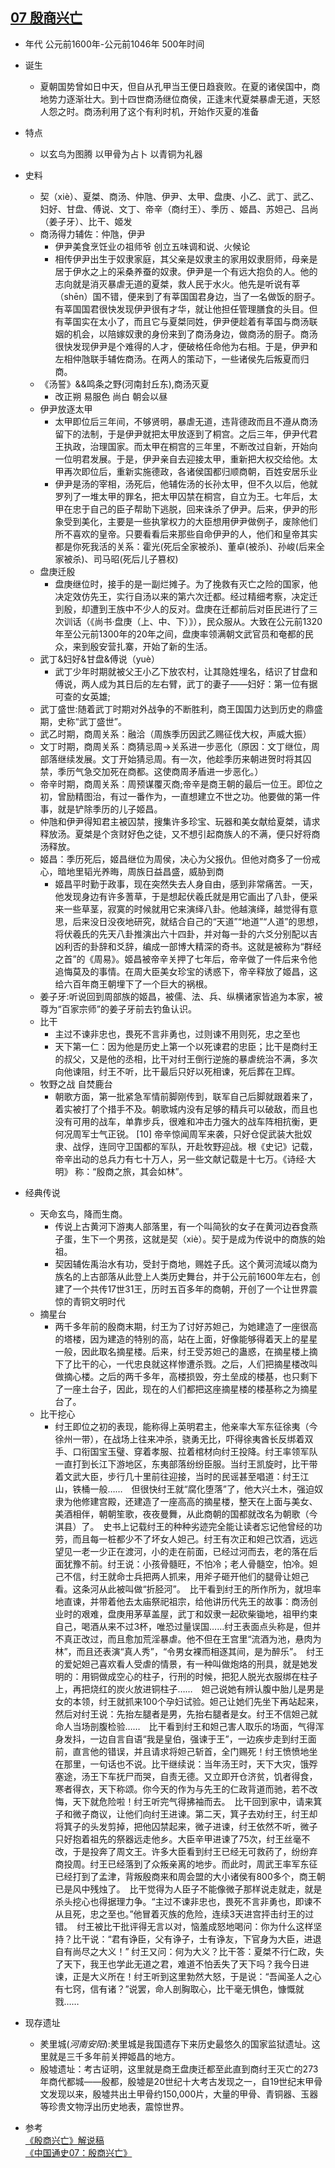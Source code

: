 ## [07 殷商兴亡](https://www.bilibili.com/video/av6547465/?p=7)
* 年代 公元前1600年-公元前1046年 500年时间
* 诞生    
    * 夏朝国势曾如日中天，但自从孔甲当王便日趋衰败。在夏的诸侯国中，商地势力逐渐壮大。到十四世商汤继位商侯，正逢末代夏桀暴虐无道，天怒人怨之时。商汤利用了这个有利时机，开始作灭夏的准备
* 特点
    * 以玄鸟为图腾 以甲骨为占卜 以青铜为礼器
* 史料
    * 契（xiè）、夏桀、商汤、仲虺、伊尹、太甲、盘庚、小乙、武丁、武乙、妇好、甘盘、傅说、文丁、帝辛（商纣王）、季历 、姬昌、苏妲己、吕尚（姜子牙）、比干、姬发
    * 商汤得力辅佐：仲虺，伊尹
        * 伊尹美食烹饪业の祖师爷 创立五味调和说、火候论
        * 相传伊尹出生于奴隶家庭，其父亲是奴隶主的家用奴隶厨师，母亲是居于伊水之上的采桑养蚕的奴隶。伊尹是一个有远大抱负的人。他的志向就是消灭暴虐无道的夏桀，救人民于水火。他先是听说有莘（shēn）国不错，便来到了有莘国国君身边，当了一名做饭的厨子。有莘国国君很快发现伊尹很有才华，就让他担任管理膳食的头目。但有莘国实在太小了，而且它与夏桀同姓，伊尹便趁着有莘国与商汤联姻的机会，以陪嫁奴隶的身份来到了商汤身边，做商汤的厨子。商汤很快发现伊尹是个难得的人才，便破格任命他为右相。于是，伊尹和左相仲虺联手辅佐商汤。在两人的策动下，一些诸侯先后叛夏而归商。
    * 《汤誓》&&鸣条之野(河南封丘东),商汤灭夏
        * 改正朔  易服色  尚白  朝会以昼
    * 伊尹放逐太甲
        * 太甲即位后三年间，不够贤明，暴虐无道，违背德政而且不遵从商汤留下的法制，于是伊尹就把太甲放逐到了桐宫。之后三年，伊尹代君王执政，治理国家。而太甲在桐宫的三年里，不断改过自新，开始向一位明君发展。于是，伊尹亲自去迎接太甲，重新把大权交给他。太甲再次即位后，重新实施德政，各诸侯国都归顺商朝，百姓安居乐业
        * 伊尹是汤的宰相，汤死后，他辅佐汤的长孙太甲，但不久以后，他就罗列了一堆太甲的罪名，把太甲囚禁在桐宫，自立为王。七年后，太甲在忠于自己的臣子帮助下逃脱，回来诛杀了伊尹。后来，伊尹的形象受到美化，主要是一些执掌权力的大臣想用伊尹做例子，废除他们所不喜欢的皇帝。只要看看后来那些自命伊尹的人，他们和皇帝其实都是你死我活的关系：霍光(死后全家被杀)、董卓(被杀)、孙峻(后来全家被杀)、司马昭(死后儿子篡权)
    * 盘庚迁殷
        * 盘庚继位时，接手的是一副烂摊子。为了挽救有灭亡之险的国家，他决定效仿先王，实行自汤以来的第六次迁都。经过精细考察，决定迁到殷，却遭到王族中不少人的反对。盘庚在迁都前后对臣民进行了三次训话（《尚书·盘庚（上、中、下）》），民众服从。大致在公元前1320年至公元前1300年的20年之间，盘庚率领满朝文武官员和奄都的民众，来到殷安营扎寨，开始了新的生活。
    * 武丁&妇好&甘盘&傅说（yuè）
        * 武丁少年时期就被父王小乙下放农村，让其隐姓埋名，结识了甘盘和傅说，两人成为其日后的左右臂，武丁的妻子——妇好：第一位有据可查的女英雄;
    * 武丁盛世:随着武丁时期对外战争的不断胜利，商王国国力达到历史的鼎盛期，史称“武丁盛世”。
    * 武乙时期，商周关系：融洽（周族季历因武乙赐征伐大权，声威大振）
    * 文丁时期，商周关系：商猜忌周→关系进一步恶化（原因：文丁继位，周部落继续发展。文丁开始猜忌周。有一次，他趁季历来朝进贺时将其囚禁，季历气急交加死在商都。这使商周矛盾进一步恶化。）
    * 帝辛时期，商周关系：周预谋覆灭商;帝辛是商王朝的最后一位王。即位之初，曾励精图治，有过一番作为，一直想建立不世之功。他要做的第一件事，就是铲除季历的儿子姬昌。
    * 仲虺和伊尹得知君主被囚禁，搜集许多珍宝、玩器和美女献给夏桀，请求释放汤。夏桀是个贪财好色之徒，又不想引起商族人的不满，便只好将商汤释放。
    * 姬昌：季历死后，姬昌继位为周侯，决心为父报仇。但他对商多了一份戒心，暗地里韬光养晦，周族日益昌盛，威胁到商
        * 姬昌平时勤于政事，现在突然失去人身自由，感到非常痛苦。一天，他发现身边有许多蓍草，于是想起伏羲氏就是用它画出了八卦，便采来一些草茎，寂寞的时候就用它来演绎八卦。他越演绎，越觉得有意思，后来没日没夜地研究，就结合自己的“天道”“地道”“人道”的思想，将伏羲氏的先天八卦推演出六十四卦，并对每一卦的六爻分别配以吉凶利否的卦辞和爻辞，编成一部博大精深的奇书。这就是被称为“群经之首”的《周易》。姬昌被帝辛关押了七年后，帝辛做了一件后来令他追悔莫及的事情。在周大臣美女珍宝的诱惑下，帝辛释放了姬昌，这给六百年商王朝埋下了一个巨大的祸根。 
    * 姜子牙:听说回到周部族的姬昌，被儒、法、兵、纵横诸家皆追为本家，被尊为“百家宗师”的姜子牙前去钓鱼认识。
    * 比干  
        * 主过不谏非忠也，畏死不言非勇也，过则谏不用则死，忠之至也
        * 天下第一仁：因为他是历史上第一个以死谏君的忠臣；比干是商纣王的叔父，又是他的丞相，比干对纣王倒行逆施的暴虐统治不满，多次向他谏阻，纣王不听，比干最后只好以死相谏，死后葬在卫辉。
    * 牧野之战 自焚鹿台
        * 朝歌方面，第一批紧急军情前脚刚传到，联军自己后脚就跟着来了，着实被打了个措手不及。朝歌城内没有足够的精兵可以破敌，而且也没有可用的战车，单靠步兵，很难和冲击力强大的战车阵相抗衡，更何况周军士气正锐。 [10]  帝辛惊闻周军来袭，只好仓促武装大批奴隶、战俘，连同守卫国都的军队，开赴牧野迎战。根《史记》记载，帝辛出动的总兵力有七十万人，另一些文献记载是十七万。《诗经·大明》 称：“殷商之旅，其会如林”。  
    
* 经典传说  
    * 天命玄鸟，降而生商。
        * 传说上古黄河下游夷人部落里，有一个叫简狄的女子在黄河边吞食燕子蛋，生下一个男孩，这就是契（xiè）。契于是成为传说中的商族的始祖。
        * 契因辅佐禹治水有功，受封于商地，赐姓子氏。这个黄河流域以商为族名的上古部落从此登上人类历史舞台，并于公元前1600年左右，创建了一个共传17世31王，历时五百多年的商朝，开创了一个让世界震惊的青铜文明时代
    * 摘星台
        * 两千多年前的殷商末期，纣王为了讨好苏妲己，为她建造了一座很高的塔楼，因为建造的特别的高，站在上面，好像能够得着天上的星星一般，因此取名摘星楼。后来，纣王受苏妲己的蛊惑，在摘星楼上摘下了比干的心，一代忠良就这样惨遭杀戮。之后，人们把摘星楼改叫做摘心楼。之后的两千多年，高楼损毁，夯土垒成的楼基，也只剩下了一座土台子，因此，现在的人们都把这座摘星楼的楼基称之为摘星台了。 
    * 比干挖心
        * 纣王即位之初的表现，能称得上英明君主，他亲率大军东征徐夷（今徐州一带），在战场上往来冲杀，骁勇无比，吓得徐夷酋长反绑着双手、口衔国宝玉璧、穿着孝服、拉着棺材向纣王投降。纣王率领军队一直打到长江下游地区，东夷部落纷纷臣服。当纣王凯旋时，比干带着文武大臣，步行几十里前往迎接，当时的民谣甚至唱道：纣王江山，铁桶一般……　但很快纣王就“腐化堕落”了，他大兴土木，强迫奴隶为他修建宫殿，还建造了一座高高的摘星楼，整天在上面与美女、美酒相伴，朝朝笙歌，夜夜曼舞，从此商朝的国都就改名为朝歌（今淇县）了。　史书上记载纣王的种种劣迹完全能让读者忘记他曾经的功劳，而且每一桩都少不了坏女人妲己。纣王有次正和妲己饮酒，远远望见一老一少正在渡河，小的走在前面，已经过河而去，老的落在后面犹豫不前。纣王说：小孩骨髓旺，不怕冷；老人骨髓空，怕冷。妲己不信，纣王就命士兵把两人抓来，用斧子砸开他们的腿骨让妲己看。这条河从此被叫做“折胫河”。　比干看到纣王的所作所为，就坦率地直谏，并带着他去太庙祭祀祖宗，给他讲历代先王的故事：商汤创业时的艰难，盘庚用茅草盖屋，武丁和奴隶一起砍柴锄地，祖甲约束自己，喝酒从来不过3杯，唯恐过量误国……纣王表面点头称是，但并不真正改过，而且愈加荒淫暴虐。他不但在王宫里“流酒为池，悬肉为林”，而且还表演“真人秀”，“令男女裸而相逐其间，是为醉乐”。　纣王的爱妃妲己喜欢看人受虐的情景，有一种叫做炮烙的刑具，就是她发明的：用铜做成空心的柱子，行刑的时候，把犯人脱光衣服绑在柱子上，再把烧红的炭火放进铜柱子……　妲己说她有辨认腹中胎儿是男是女的本领，纣王就抓来100个孕妇试验。妲己让她们先坐下再站起来，然后对纣王说：先抬左腿者是男，先抬右腿者是女。纣王不信妲己就命人当场剖腹检验……　比干看到纣王和妲己害人取乐的场面，气得浑身发抖，一边自言自语“我是皇伯，强谏于王”，一边疾步走到纣王面前，直言他的错误，并且请求将妲己斩首，全门赐死！纣王愤愤地坐在那里，一句话也不说。比干继续说：当年汤王时，天下大灾，饿殍塞途，汤王下车抚尸而哭，自责无德。又立即开仓济贫，饥者得食，寒者得衣，天下称颂。你今天的作为与先王的仁政背道而驰，若不改悔，天下就危险啦！纣王听完气得拂袖而去。　比干回到家中，请来箕子和微子商议，让他们向纣王进谏。第二天，箕子去劝纣王，纣王却将箕子的头发剪掉，把他囚禁起来，微子进谏，纣王依然不听，微子只好抱着祖先的祭器远走他乡。大臣辛甲进谏了75次，纣王丝毫不改，于是投奔了周文王。许多大臣看到纣王已经无可救药了，纷纷弃商投周。纣王已经落到了众叛亲离的地步。而此时，周武王率军东征已经打到了孟津，背叛殷商来和周会盟的大小诸侯有800多个，商王朝已是风中残烛了。　比干觉得为人臣子不能像微子那样说走就走，就是杀头挖心也得据理力争。“主过不谏非忠也，畏死不言非勇也，即谏不从且死，忠之至也。”他冒着灭族的危险，连续3天进宫抨击纣王的过错。　纣王被比干批评得无言以对，恼羞成怒地喝问：你为什么这样坚持？比干说：“君有诤臣，父有诤子，士有诤友，下官身为大臣，进退自有尚尽之大义！” 纣王又问：何为大义？比干答：夏桀不行仁政，失了天下，我王也学此无道之君，难道不怕丢失了天下吗？我今日进谏，正是大义所在！纣王听到这里勃然大怒，于是说：“吾闻圣人之心有七窍，信有诸？”说罢，命人剖胸取心，比干毫无惧色，慷慨就戮…… 
* 现存遗址  
    * 羑里城(*河南安阳*):羑里城是我国遗存下来历史最悠久的国家监狱遗址。这里就是三千多年前关押姬昌的地方。
    * 殷墟遗址：考古证明，这里就是商王盘庚迁都至此直到商纣王灭亡的273年商代都城——殷都，殷墟是20世纪十大考古发现之一，自19世纪末甲骨文发现以来，殷墟共出土甲骨约150,000片，大量的甲骨、青铜器、玉器等珍贵文物浮出历史地表，震惊世界。

* 参考  
 [《殷商兴亡》解说稿](http://blog.sina.com.cn/s/blog_4b6527510102wh3i.html)  
 [《中国通史07：殷商兴亡》](http://blog.sina.com.cn/s/blog_4b6527510102wh3i.html)  
